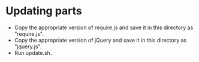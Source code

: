 # Updating parts

* Copy the appropriate version of require.js and save it in this directory as
"require.js".
* Copy the appropriate version of jQuery and save it in this directory as
"jquery.js".
* Run update.sh.
